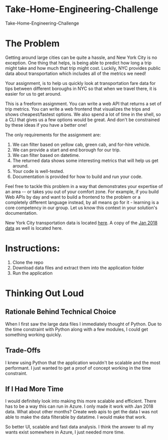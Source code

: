 # Take-Home-Engineering-Challenge
Take-Home-Engineering-Challenge

<h1>The Problem</h1>

Getting around large cities can be quite a hassle, and New York City is no exception. One thing that helps, is being able to predict how long a trip might take and how much that trip might cost. Luckily, NYC provides public data about transportation which includes all of the metrics we need!

Your assignment, is to help us quickly look at transportation fare data for tips between different boroughs in NYC so that when we travel there, it is easier for us to get around.

This is a freeform assignment. You can write a web API that returns a set of trip metrics. You can write a web frontend that visualizes the trips and shows cheapest/fastest options. We also spend a lot of time in the shell, so a CLI that gives us a few options would be great. And don't be constrained by these ideas if you have a better one!

The only requirements for the assignment are:

<ol>
  <li>We can filter based on yellow cab, green cab, and for-hire vehicle.</li>
<li>We can provide a start and end borough for our trip.</li>
<li>We can filter based on datetime.</li>
<li>The returned data shows some interesting metrics that will help us get around.</li>
<li>Your code is well-tested.</li>
<li>Documentation is provided for how to build and run your code.</li>
</ol>

Feel free to tackle this problem in a way that demonstrates your expertise of an area -- or takes you out of your comfort zone. For example, if you build Web APIs by day and want to build a frontend to the problem or a completely different language instead, by all means go for it - learning is a core competency in our group. Let us know this context in your solution's documentation.

New York City transportation data is located <a href='https://www1.nyc.gov/site/tlc/about/tlc-trip-record-data.page'>here</a>. A copy of the <a href='https://cseboulderinterview.blob.core.windows.net/triprecord/tripdata.zip'>Jan 2018 data</a> as well is located here.

<h1>Instructions:</h1>
<ol>
  <li>Clone the repo</li>
  <li>Download data files and extract them into the application folder</li>
  <li>Run the application</li>
 </ol>
  
  <h1>Thinking Out Loud</h1>
  
  <h2>Rationale Behind Technical Choice</h2>
  When I first saw the large data files I immediately thought of Python. Due to the time constraint with Python along with a few modules, I could get something working quickly.
  
  <h2>Trade-Offs</h2>
  I knew using Python that the application wouldn't be scalable and the most performant. I just wanted to get a proof of concept working in the time constraint.
  
  <h2>If I Had More Time</h2>
  I would definitely look into making this more scalable and efficient. There has to be a way this can run in Azure. I only made it work with Jan 2018 data. What about other months? Create web apis to get the data
  I was not able to make the data filterable by datatime. I would make that work. 
  
  So better UI, scalable and fast data analysis. I think the answer to all my wants exist somewhere in Azure, I just needed more time.
  
 
